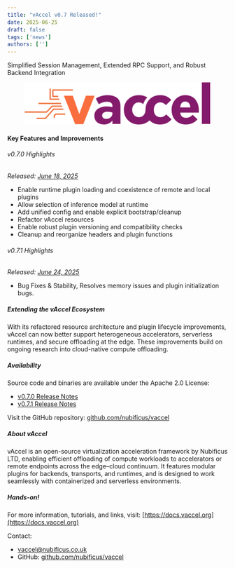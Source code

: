 ```yaml
---
title: "vAccel v0.7 Released!"
date: 2025-06-25
draft: false
tags: ['news']
authors: ['']
---
```


Simplified Session Management, Extended RPC Support, and Robust Backend Integration

<figure>
        <img src="images/vaccel-logo.png#floatright" alt="" />
</figure>

#### Key Features and Improvements

###### v0.7.0 Highlights  
*Released: [June 18, 2025](https://github.com/nubificus/vaccel/releases/tag/v0.7.0)*

- Enable runtime plugin loading and coexistence of remote and local plugins
- Allow selection of inference model at runtime
- Add unified config and enable explicit bootstrap/cleanup
- Refactor vAccel resources
- Enable robust plugin versioning and compatibility checks
- Cleanup and reorganize headers and plugin functions

###### v0.7.1 Highlights  
*Released: [June 24, 2025](https://github.com/nubificus/vaccel/releases/tag/v0.7.1)*

- Bug Fixes & Stability, Resolves memory issues and plugin initialization bugs.

##### Extending the vAccel Ecosystem

With its refactored resource architecture and plugin lifecycle improvements,
vAccel can now better support heterogeneous accelerators, serverless runtimes,
and secure offloading at the edge. These improvements build on ongoing research
into cloud-native compute offloading.

##### Availability

Source code and binaries are available under the Apache 2.0 License:

- [v0.7.0 Release Notes](https://github.com/nubificus/vaccel/releases/tag/v0.7.0)
- [v0.7.1 Release Notes](https://github.com/nubificus/vaccel/releases/tag/v0.7.1)

Visit the GitHub repository: [github.com/nubificus/vaccel](https://github.com/nubificus/vaccel)

##### About vAccel

vAccel is an open-source virtualization acceleration framework by Nubificus
LTD, enabling efficient offloading of compute workloads to accelerators or
remote endpoints across the edge–cloud continuum. It features modular plugins
for backends, transports, and runtimes, and is designed to work seamlessly with
containerized and serverless environments.

##### Hands-on! 

For more information, tutorials, and links, visit:
[https://docs.vaccel.org](https://docs.vaccel.org)

Contact:

- vaccel@nubificus.co.uk
- GitHub: [github.com/nubificus/vaccel](https://github.com/nubificus/vaccel)
